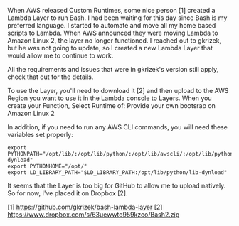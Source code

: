 When AWS released Custom Runtimes, some nice person [1] created a Lambda Layer to run Bash. I had been waiting for this day since Bash is my preferred language.
I started to automate and move all my home based scripts to Lambda.
When AWS announced they were moving Lambda to Amazon Linux 2, the layer no longer functioned.
I reached out to gkrizek, but he was not going to update, so I created a new Lambda Layer that would allow me to continue to work.

All the requirements and issues that were in gkrizek's version still apply, check that out for the details.

To use the Layer, you'll need to download it [2] and then upload to the AWS Region you want to use it in the Lambda console to Layers.
When you create your Function, Select Runtime of: Provide your own bootsrap on Amazon Linux 2

In addition, if you need to run any AWS CLI commands, you will need these variables set properly:

    export PYTHONPATH="/opt/lib/:/opt/lib/python/:/opt/lib/awscli/:/opt/lib/python/lib-dynload"
    export PYTHONHOME="/opt/"
    export LD_LIBRARY_PATH="$LD_LIBRARY_PATH:/opt/lib/python/lib-dynload"

It seems that the Layer is too big for GitHub to allow me to upload natively. So for now, I've placed it on Dropbox [2].

[1] https://github.com/gkrizek/bash-lambda-layer
[2] https://www.dropbox.com/s/63uewwto959kzco/Bash2.zip
